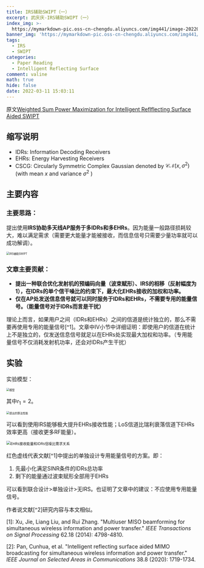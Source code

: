 ```yaml
---
title: IRS辅助SWIPT（一）
excerpt: 武庆庆-IRS辅助SWIPT（一）
index_img: >-
  https://mymarkdown-pic.oss-cn-chengdu.aliyuncs.com/img441/image-20220311150044247.png
banner_img: 'https://mymarkdown-pic.oss-cn-chengdu.aliyuncs.com/img441/1638523690670.jpg'
tags:
  - IRS
  - SWIPT
categories:
  - Paper Reading
  - Intelligent Reflecting Surface
comment: valine
math: true
hide: false
date: 2022-03-11 15:03:11
---
```


原文[Weighted Sum Power Maximization for Intelligent Reflflecting Surface Aided SWIPT](https://ieeexplore.ieee.org/document/8941080)

## 缩写说明

- IDRs: Information Decoding Receivers
- EHRs: Energy Harvesting Receivers
- CSCG: Circularly Symmetric Complex Gaussian denoted by $\mathcal{C}\mathcal{N}(x, \sigma^2)$(with mean $x$ and variance $\sigma^2$ )

## 主要内容

### 主要思路：

提出使用**IRS协助多天线AP服务于多IDRs和多EHRs**。因为能量一般路径损耗较大，难以满足需求（需要更大能量才能被接收，而信息信号只需要少量功率就可以成功解调）。

<img src="https://mymarkdown-pic.oss-cn-chengdu.aliyuncs.com/img441/image-20220311150044247.png" alt="IRS辅助SWIPT" style="zoom:50%;" />

### 文章主要贡献：

- **提出一种联合优化发射机的预编码向量（波束赋形）、IRS的相移（反射幅度为1），在IDRs的单个信干噪比的约束下，最大化EHRs接收的加权和功率。**
- **仅在AP处发送信息信号就可以同时服务于IDRs和EHRs，不需要专用的能量信号。（能量信号对于IDRs而言是干扰）**

理论上而言，如果用户之间（IDRs和EHRs）之间的信道是统计独立的，那么不需要再使用专用的能量信号[^1]。文章中Ⅳ小节中详细证明：即使用户的信道在统计上不是独立的，仅发送信息信号就足以在EHRs处实现最大加权和功率。（专用能量信号不仅消耗发射机功率，还会对IDRs产生干扰）

## 实验

实验模型：

<img src="https://mymarkdown-pic.oss-cn-chengdu.aliyuncs.com/img441/image-20220311145105721.png" alt="模型" style="zoom:50%;" />

其中$r_1=2$。

<img src="https://mymarkdown-pic.oss-cn-chengdu.aliyuncs.com/img441/image-20220311144927006.png" alt="提出的算法性能" style="zoom: 50%;" />

可以看到使用IRS能够极大提升EHRs接收性能；LoS信道比瑞利衰落信道下EHRs效率更高（接收更多RF能量）。

<img src="https://mymarkdown-pic.oss-cn-chengdu.aliyuncs.com/img441/image-20220311145433868.png" alt="EHRs接收能量和IDRs信噪比需求关系" style="zoom: 67%;" />

红色虚线代表文献[^1]中提出的单独设计专用能量信号的方案。即：

1. 先最小化满足SINR条件的IDRs总功率
2. 剩下的能量通过波束赋形全部用于EHRs

可以看到联合设计>单独设计>无IRS。也证明了文章中的建议：不应使用专用能量信号。



作者说文献[^2]研究内容与本文相似。

[1]: Xu, Jie, Liang Liu, and Rui Zhang. "Multiuser MISO beamforming for simultaneous wireless information and power transfer." *IEEE Transactions on Signal Processing* 62.18 (2014): 4798-4810.

[2]: Pan, Cunhua, et al. "Intelligent reflecting surface aided MIMO broadcasting for simultaneous wireless information and power transfer." *IEEE Journal on Selected Areas in Communications* 38.8 (2020): 1719-1734.
